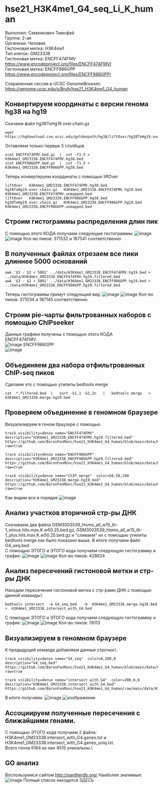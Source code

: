# hse21_H3K4me1_G4_seq_Li_K_human

Выполнил: Семенкович Тимофей\
Группа: 2-ая\
Организм: Человек\
Гистоновая метка: H3K4me1\
Тип клеток: GM23338\
Гистоновая метка: ENCFF474FMV https://www.encodeproject.org/files/ENCFF474FMV/  
Гистоновая метка: ENCFF986GPP https://www.encodeproject.org/files/ENCFF986GPP/

Сохраненная сессия в UCSC GenomeBrowser:  https://genome.ucsc.edu/s/Bruh/hse21_H3K4me1_G4_human 

## Конвертируем координаты с версии генома hg38 на hg19

Скачаем файл hg38ToHg19.over.chain.gz
```
wget https://hgdownload.cse.ucsc.edu/goldenpath/hg38/liftOver/hg38ToHg19.over.chain.gz
```
Оставляем только первые 5 столбцов
```
zcat ENCFF474FMV.bed.gz  |  cut -f1-5 > H3K4me1_GM23338.ENCFF474FMV.hg38.bed
zcat ENCFF986GPP.bed.gz  |  cut -f1-5 > H3K4me1_GM23338.ENCFF986GPP.hg38.bed
```
Теперь конвертируем координаты с помощью liftOver
```
liftOver   H3K4me1_GM23338.ENCFF474FMV.hg38.bed   hg38ToHg19.over.chain.gz   H3K4me1_GM23338.ENCFF474FMV.hg19.bed   H3K4me1_GM23338.ENCFF474FMV.unmapped.bed
liftOver   H3K4me1_GM23338.ENCFF986GPP.hg38.bed   hg38ToHg19.over.chain.gz   H3K4me1_GM23338.ENCFF986GPP.hg19.bed   H3K4me1_GM23338.ENCFF986GPP.unmapped.bed
```

## Строим гистограммы распределения длин пик
С помощью этого КОДА получаем следующие гистограммы:
![image](https://user-images.githubusercontent.com/55275328/121436656-ab811c80-c989-11eb-9447-2232885af36b.png)
![image](https://user-images.githubusercontent.com/55275328/121436677-b340c100-c989-11eb-8faa-ad003e13ec2a.png)
Кол-во пиков: 371532 и 187541 соответственно

## В полученных файлах отрезаем все пики длиннее 5000 оснований
```
awk '$3 - $2 < 5001' ../data/H3K4me1_GM23338_ENCFF474FMV.hg19.bed > ../data/H3K4me1_GM23338_ENCFF474FMV.hg19.filtered.bed
awk '$3 - $2 < 5001' ../data/H3K4me1_GM23338_ENCFF986GPP.hg19.bed > ../data/H3K4me1_GM23338_ENCFF986GPP.hg19.filtered.bed
```
Теперь гистограммы примут следующий вид:
![image](https://user-images.githubusercontent.com/55275328/121437232-a1135280-c98a-11eb-8385-dda4f4855502.png)
![image](https://user-images.githubusercontent.com/55275328/121437262-aa9cba80-c98a-11eb-9e98-2f64fda19610.png)
Кол-во пиков: 371034 и 187145 соответственно

## Строим pie-чарты фильтрованных наборов с помощью ChIPseeker
Данные графики получены с помощью этого КОДА\
ENCFF474FMV:\
![image](https://user-images.githubusercontent.com/55275328/121437564-39a9d280-c98b-11eb-82c7-7f7017033f6c.png)
ENCFF986GPP:\
![image](https://user-images.githubusercontent.com/55275328/121437579-40d0e080-c98b-11eb-8c1e-5d288db5af83.png)

## Объединяем два набора отфильтрованных ChIP-seq пиков
Сделаем это с помощью утилиты bedtools merge
```
cat  *.filtered.bed  |   sort -k1,1 -k2,2n   |   bedtools merge   >  H3K4me1_GM23338.merge.hg19.bed
```

## Проверяем объединение в геномном браузере
Визуализируем в геном браузере с помощью 
```
track visibility=dense name="ENCFF474FMV"  description="H3K4me1_GM23338_ENCFF474FMV.hg19.filtered.bed"
https://github.com/BaronFonMonc/hse21_H3K4me1_G4_human/blob/main/data/H3K4me1_GM23338_ENCFF474FMV.hg19.filtered.bed?raw=true

track visibility=dense name="ENCFF986GPP"  description="H3K4me1_GM23338_ENCFF986GPP.hg19.filtered.bed"
https://github.com/BaronFonMonc/hse21_H3K4me1_G4_human/blob/main/data/H3K4me1_GM23338_ENCFF986GPP.hg19.filtered.bed?raw=true

track visibility=dense name="ChIP_merge"  color=50,50,200   description="H3K4me1_GM23338_merge.hg19.bed"
https://github.com/BaronFonMonc/hse21_H3K4me1_G4_human/blob/main/data/H3K4me1_GM23338_merge.hg19.bed?raw=true
```
Как видим все в порядке ![image](https://user-images.githubusercontent.com/55275328/121358140-0a6b7500-c93b-11eb-9df3-92c3e6653703.png)

## Анализ участков вторичной стр-ры ДНК
Скачиваем два файла GSM3003539_Homo_all_w15_th-1_minus.hits.max.K.w50.25.bed.gz, GSM3003539_Homo_all_w15_th-1_plus.hits.max.K.w50.25.bed.gz
 и "сливаем" их с помощью утилиты bedtools merge как было показано выше. В итоге получаем файл G4_seq.bed\
С помощью ЭТОГО и ЭТОГО кода получаем следующую гистограмму и график:
![image](https://user-images.githubusercontent.com/55275328/121438396-9e196180-c98c-11eb-9aba-d4cfd289590b.png)
![image](https://user-images.githubusercontent.com/55275328/121438360-948ff980-c98c-11eb-8886-d216d7b91307.png)
Кол-во пиков: 428624

## Анализ пересечений гистоновой метки и стр-ры ДНК
Находим пересечения гистоновой метки с стр-рами ДНК с помощью данной команды:\
```
bedtools intersect  -a G4_seq.bed   -b  H3K4me1_GM23338.merge.hg19.bed  >  H3K4me1_GM23338.intersect_with_G4.bed
```
С помощью ЭТОГО и ЭТОГО кода получаем следующую гистограмму и график:
![image](https://user-images.githubusercontent.com/55275328/121438687-20a22100-c98d-11eb-8ce5-0bbd5d02d5b6.png)
![image](https://user-images.githubusercontent.com/55275328/121438705-2bf54c80-c98d-11eb-856c-c182810a68c6.png)
Кол-во пиков: 78113

## Визуализируем в геномном браузере
К предыдущей команде добавляем данные строчки:\
```
track visibility=dense name="G4_seq"  color=0,200,0  description="G4_seq.bed"
https://github.com/BaronFonMonc/hse21_H3K4me1_G4_human/blob/main/data/G4_seq.bed?raw=true

track visibility=dense name="intersect_with_G4"  color=200,0,0  description="H3K4me1_GM23338.intersect_with_G4.bed"
https://github.com/BaronFonMonc/hse21_H3K4me1_G4_human/raw/main/data/H3K4me1_GM23338.intersect_with_G4.bed
```
В итоге получаем: ![image](https://user-images.githubusercontent.com/55275328/121381903-cf733c80-c94e-11eb-8413-460bd85a266d.png)
![изображение](https://user-images.githubusercontent.com/55275328/121404156-57b00c80-c964-11eb-90ca-e89099e34550.png)

## Ассоциируем полученные пересечения с ближайшими генами.
С помощью ЭТОГО кода получаем 2 файла: H3K4me1_GM23338.intersect_with_G4.genes.txt и H3K4me1_GM23338.intersect_with_G4.genes_uniq.txt.\
Всего генов 6164 из них 4515 уникальны.\

## GO анализ
Воспользуемся сайтом http://pantherdb.org/ 
Наиболее значимые: ![image](https://user-images.githubusercontent.com/55275328/121417642-cdbb7000-c972-11eb-8e1a-fd711409f14a.png)
Полный список находится ЗДЕСЬ



